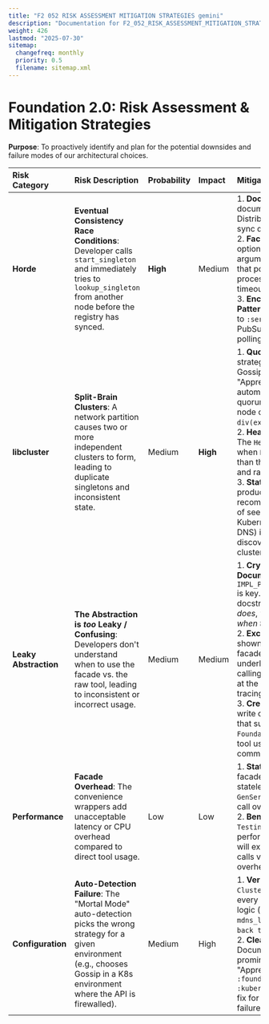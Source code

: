 ```yaml
---
title: "F2 052 RISK ASSESSMENT MITIGATION STRATEGIES gemini"
description: "Documentation for F2_052_RISK_ASSESSMENT_MITIGATION_STRATEGIES_gemini from the Foundation repository."
weight: 426
lastmod: "2025-07-30"
sitemap:
  changefreq: monthly
  priority: 0.5
  filename: sitemap.xml
---
```


# Foundation 2.0: Risk Assessment & Mitigation Strategies

**Purpose**: To proactively identify and plan for the potential downsides and failure modes of our architectural choices.

| Risk Category | Risk Description | Probability | Impact | Mitigation Strategy |
| :--- | :--- | :--- | :--- | :--- |
| **Horde** | **Eventual Consistency Race Conditions**: Developer calls `start_singleton` and immediately tries to `lookup_singleton` from another node before the registry has synced. | **High** | Medium | 1.  **Documentation**: Clearly document the "Lifecycle of a Distributed Process" and the sync delay. <br> 2.  **Facade Helper**: Add an optional `wait_for_sync: true` argument to `start_singleton` that polls the registry until the process appears, with a timeout. <br> 3.  **Encourage Event-Driven Patterns**: Guide users to react to `:service_up` events on the PubSub channel rather than polling the registry. |
| **libcluster** | **Split-Brain Clusters**: A network partition causes two or more independent clusters to form, leading to duplicate singletons and inconsistent state. | Medium | **High** | 1.  **Quorum Configuration**: For strategies that support it (like Gossip), Foundation's "Apprentice Mode" will automatically configure a quorum based on expected node count. `quorum_size = div(expected_nodes, 2) + 1`. <br> 2.  **HealthMonitor Detection**: The `HealthMonitor` will detect when `Node.list()` is smaller than the configured quorum and raise a critical alert. <br> 3.  **Static Seeds**: For production setups, recommend using a static list of seed nodes (e.g., Kubernetes headless service DNS) in addition to dynamic discovery to anchor the cluster. |
| **Leaky Abstraction** | **The Abstraction is *too* Leaky / Confusing**: Developers don't understand when to use the facade vs. the raw tool, leading to inconsistent or incorrect usage. | Medium | Medium | 1.  **Crystal-Clear Documentation**: The `IMPL_PATTS_BEST_PRACTICES.md` is key. Every facade function docstring must explain *what it does*, *what it wraps*, and *when to bypass it*. <br> 2.  **Excellent Logging**: As shown in the patterns, the facades will log exactly which underlying functions they are calling with which arguments at the `DEBUG` level. This makes tracing behavior trivial. <br> 3.  **Credo Checks**: We can write custom Credo checks that suggest using a `Foundation` facade when raw tool usage is detected for a common pattern. |
| **Performance** | **Facade Overhead**: The convenience wrappers add unacceptable latency or CPU overhead compared to direct tool usage. | Low | Low | 1.  **Stateless Facades**: Our facades are designed to be stateless modules, not `GenServer`s, minimizing per-call overhead. <br> 2.  **Benchmarking**: The `Testing Strategy` includes performance benchmarks that will explicitly compare facade calls vs. direct calls to ensure overhead is negligible (<5%). |
| **Configuration** | **Auto-Detection Failure**: The "Mortal Mode" auto-detection picks the wrong strategy for a given environment (e.g., chooses Gossip in a K8s environment where the API is firewalled). | Medium | High | 1.  **Verbose Logging**: The `ClusterConfig` module will log every step of its detection logic (`Detected K8s env vars`, `mdns_lite not found`, `Falling back to Gossip`). <br> 2.  **Clear Override Path**: Documentation will prominently feature the "Apprentice Mode" (`config :foundation, cluster: :kubernetes`) as the one-line fix for any auto-detection failure. |